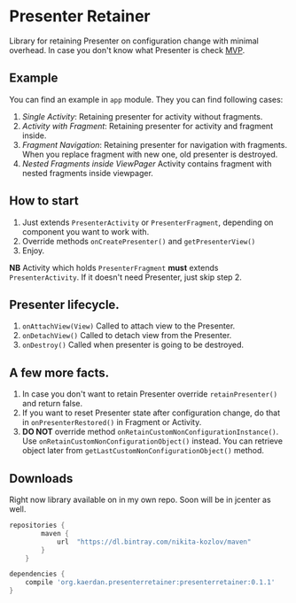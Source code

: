 # Presenter Retainer

Library for retaining Presenter on configuration change with minimal overhead. 
In case you don't know what Presenter is check [MVP](https://en.wikipedia.org/wiki/Model–view–presenter).

## Example
You can find an example in `app` module. They you can find following cases:
1. *Single Activity*: Retaining presenter for activity without
        fragments.
2. *Activity with Fragment*: Retaining presenter for activity
        and fragment inside.
3. *Fragment Navigation*: Retaining presenter for
        navigation with fragments. When you replace fragment with new one, old presenter is destroyed.
4. *Nested Fragments inside ViewPager* Activity contains fragment with nested fragments inside viewpager.


## How to start
1. Just extends `PresenterActivity` or `PresenterFragment`, depending on component you want to work with.
2. Override methods `onCreatePresenter()` and `getPresenterView()`
3. Enjoy.

__NB__ Activity which holds `PresenterFragment` __must__ extends `PresenterActivity`. If it doesn't need Presenter, just skip step 2.

## Presenter lifecycle.
1. `onAttachView(View)` Called to attach view to the Presenter.
2. `onDetachView()` Called to detach view from the Presenter.
3. `onDestroy()` Called when presenter is going to be destroyed.

## A few more facts.
1. In case you don't want to retain Presenter override `retainPresenter()` and return false.
2. If you want to reset Presenter state after configuration change, do that in `onPresenterRestored()` in Fragment or Activity.
3. __DO NOT__ override method `onRetainCustomNonConfigurationInstance()`. Use `onRetainCustomNonConfigurationObject()` instead. You can retrieve object later from `getLastCustomNonConfigurationObject()` method.

## Downloads

Right now library available on in my own repo. Soon will be in jcenter as well.
```groovy
repositories {
        maven {
            url  "https://dl.bintray.com/nikita-kozlov/maven"
        }
    }
```
```groovy
dependencies {
    compile 'org.kaerdan.presenterretainer:presenterretainer:0.1.1'
}
```

